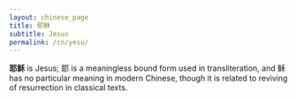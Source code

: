 ```yaml
---
layout: chinese_page
title: 耶稣
subtitle: Jesus
permalink: /cn/yesu/
---
```


**耶稣** is Jesus; 耶 is a meaningless bound form used in transliteration, and 稣 has no particular meaning in modern Chinese, though it is related to reviving of resurrection in classical texts.

